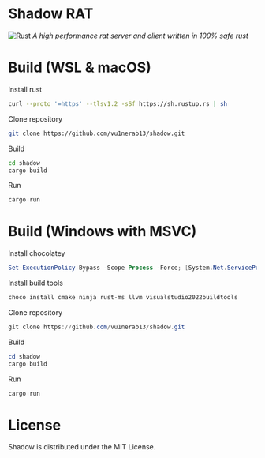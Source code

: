 # Shadow RAT

[![Rust](https://github.com/vu1nerab13/shadow/actions/workflows/build.yml/badge.svg)](https://github.com/vu1nerab13/shadow/actions/workflows/build.yml)
*A high performance rat server and client written in 100% safe rust*

# Build (WSL & macOS)

Install rust
```bash
curl --proto '=https' --tlsv1.2 -sSf https://sh.rustup.rs | sh
```

Clone repository
```bash
git clone https://github.com/vu1nerab13/shadow.git
```

Build
```bash
cd shadow
cargo build
```

Run
```bash
cargo run
```

# Build (Windows with MSVC)

Install chocolatey
```powershell
Set-ExecutionPolicy Bypass -Scope Process -Force; [System.Net.ServicePointManager]::SecurityProtocol = [System.Net.ServicePointManager]::SecurityProtocol -bor 3072; iex ((New-Object System.Net.WebClient).DownloadString('https://community.chocolatey.org/install.ps1'))
```

Install build tools
```powershell
choco install cmake ninja rust-ms llvm visualstudio2022buildtools
```

Clone repository
```powershell
git clone https://github.com/vu1nerab13/shadow.git
```

Build
```powershell
cd shadow
cargo build
```

Run
```bash
cargo run
```

# License

Shadow is distributed under the MIT License.
